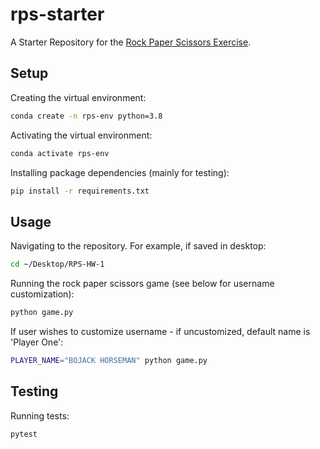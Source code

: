 # rps-starter

A Starter Repository for the [Rock Paper Scissors Exercise](https://github.com/prof-rossetti/intro-to-python/blob/main/exercises/rock-paper-scissors/README.md).

## Setup

Creating the virtual environment:

```sh
conda create -n rps-env python=3.8
```

Activating the virtual environment:

```sh
conda activate rps-env
```

Installing package dependencies (mainly for testing):
```sh
pip install -r requirements.txt
```

## Usage
Navigating to the repository. For example, if saved in desktop:

```sh
cd ~/Desktop/RPS-HW-1
```

Running the rock paper scissors game (see below for username customization):

```sh
python game.py
```

If user wishes to customize username - if uncustomized, default name is 'Player One':

```sh
PLAYER_NAME="BOJACK HORSEMAN" python game.py
```

## Testing

Running tests:

```sh
pytest
```